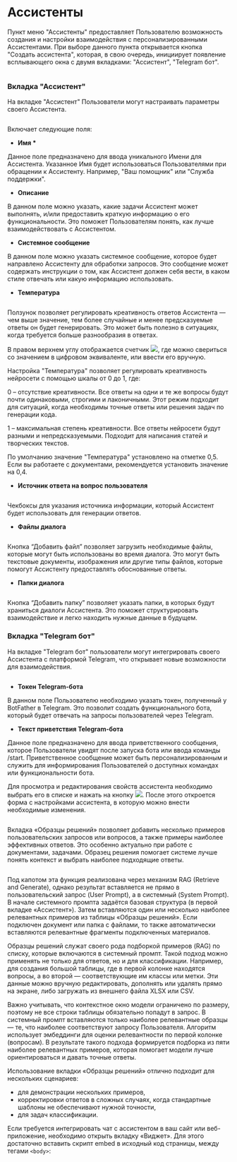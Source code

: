 # Ассистенты

Пункт меню "Ассистенты" предоставляет Пользователю возможность создания и настройки взаимодействия с персонализированными Ассистентами. При выборе данного пункта открывается кнопка "Создать ассистента", которая, в свою очередь, инициирует появление всплывающего окна с двумя вкладками: "Ассистент", "Telegram бот".&#x20;

<figure><img src="https://lh7-rt.googleusercontent.com/docsz/AD_4nXciqwRhBhvSD6A7QP7hiVVw_WPXHZUSP2Ywe8vW2NFAvSwIRfPL5eDvSat7ahnRpv6L6Tb3cSpuXXT1N_veOsDYvxzARCgBBsJjxGsYi_FflzY_-SKL6e03NLC7O5QZWqWRHHlGeg?key=Hb7G-FPmer7p6HUzSC3wN-LH" alt=""><figcaption></figcaption></figure>

### Вкладка "Ассистент"

На вкладке "Ассистент" Пользователи могут настраивать параметры своего Ассистента.&#x20;

<figure><img src="../../.gitbook/assets/2025-09-19_02-06-21.png" alt=""><figcaption></figcaption></figure>

Включает следующие поля:

* **Имя \***

Данное поле предназначено для ввода уникального Имени для Ассистента. Указанное Имя будет использоваться Пользователями при обращении к Ассистенту. Например, "Ваш помощник" или "Служба поддержки".

* **Описание**

В данном поле можно указать, какие задачи Ассистент может выполнять, и/или предоставить краткую информацию о его функциональности. Это поможет Пользователям понять, как лучше взаимодействовать с Ассистентом.

* **Системное сообщение**

В данном поле можно указать системное сообщение, которое будет направлено Ассистенту для обработки запросов. Это сообщение может содержать инструкции о том, как Ассистент должен себя вести, в каком стиле отвечать или какую информацию использовать.

* **Температура**

<figure><img src="https://lh7-rt.googleusercontent.com/docsz/AD_4nXfydcXUlu1HPpYiwBG6c_BWoL4XvoG697a7-vNugFu9_gFesLe0Tn5Pua3P60XtDl7gy4f492__4oXaEbMNhSsDCbaSaOvAgR8MsyiNp5HHMKdtU_jKOpD6DwuN05FacLTke8iNBg?key=Hb7G-FPmer7p6HUzSC3wN-LH" alt=""><figcaption></figcaption></figure>

Ползунок позволяет регулировать креативность ответов Ассистента — чем выше значение, тем более случайные и менее предсказуемые ответы он будет генерировать. Это может быть полезно в ситуациях, когда требуется больше разнообразия в ответах.

В правом верхнем углу отображается счетчик ![](https://lh7-rt.googleusercontent.com/docsz/AD_4nXfpRHIViTvRI-DTxqtkV8LGQU23Y5-gcF4WyxbUqg_TjlP9B77ReMK_SUTXjhp87xd2I43kHlcdf7iyleZorqzd8d3m8zQmH4nCA_zCC0WIZLAknFSq5PerIhwkXL0tezgmx92X?key=Hb7G-FPmer7p6HUzSC3wN-LH), где можно свериться со значением в цифровом эквиваленте, или ввести его вручную.

Настройка "Температура" позволяет регулировать креативность нейросети с помощью шкалы от 0 до 1, где:

0 – отсутствие креативности. Все ответы на одни и те же вопросы будут почти одинаковыми, строгими и лаконичными. Этот режим подходит для ситуаций, когда необходимы точные ответы или решения задач по генерации кода.

1 – максимальная степень креативности. Все ответы нейросети будут разными и непредсказуемыми. Подходит для написания статей и творческих текстов.

По умолчанию значение "Температура" установлено на отметке 0,5. Если вы работаете с документами, рекомендуется установить значение на 0,4.

* **Источник ответа на вопрос пользователя**

<figure><img src="https://lh7-rt.googleusercontent.com/docsz/AD_4nXcKyxAkOTfkb9LNKlL9zDpbgzzB1FzmKCRK2oL9a-J2w4Nh17QV5N7z5fhilMyeDSZ5gDtIN8YlzM7wTA5HQgNTsgRLPTgu1ur3_5kHp-jCgnkQaOiy9PzyJyon553iKbPsDdssHg?key=Hb7G-FPmer7p6HUzSC3wN-LH" alt=""><figcaption></figcaption></figure>

Чекбоксы для указания источника информации, который Ассистент будет использовать для генерации ответов.

* **Файлы диалога**

<figure><img src="https://lh7-rt.googleusercontent.com/docsz/AD_4nXfu7LiHtPgOp38wMY5a6w6DZJpeB3tE4cuIRhiBtFBzkdVbktMLnq7J0UmwunBl8qUbpf18qzYRJ7-cnQaRpszHoNPw0_qARbV1ssaiiePs9agf57R4cZK4CpVcFIpD8670TRXMtw?key=Hb7G-FPmer7p6HUzSC3wN-LH" alt=""><figcaption></figcaption></figure>

Кнопка “Добавить файл” позволяет загрузить необходимые файлы, которые могут быть использованы во время диалога. Это могут быть текстовые документы, изображения или другие типы файлов, которые помогут Ассистенту предоставлять обоснованные ответы.

* **Папки диалога**

<figure><img src="https://lh7-rt.googleusercontent.com/docsz/AD_4nXdpb0FjVA8685gr5AXAWvz3_i-Z-sNGoYvOnF3vpMcaq4jh7MD6itOu-6xDoBbXUJAb8WG7NlJePWOsyGWT0JGtLDN4D1e6MhO304EHvGxRSj5RUVdtdDKpm68XpJU0284YY51IlA?key=Hb7G-FPmer7p6HUzSC3wN-LH" alt=""><figcaption></figcaption></figure>

Кнопка “Добавить папку” позволяет указать папки, в которых будут храниться диалоги Ассистента. Это поможет структурировать взаимодействие и легко находить нужные данные в будущем.

### Вкладка "Telegram бот"

На вкладке "Telegram бот" пользователи могут интегрировать своего Ассистента с платформой Telegram, что открывает новые возможности для взаимодействия.

<figure><img src="../../.gitbook/assets/изображение (1) (1) (1).png" alt=""><figcaption></figcaption></figure>

* **Токен Telegram-бота**

В данном поле Пользователю необходимо указать токен, полученный у BotFather в Telegram. Это позволит создать функционального бота, который будет отвечать на запросы пользователей через Telegram.

* **Текст приветствия Telegram-бота**

Данное поле предназначено для ввода приветственного сообщения, которое Пользователи увидят после запуска бота или ввода команды /start. Приветственное сообщение может быть персонализированным и служить для информирования Пользователей о доступных командах или функциональности бота.

Для просмотра и редактирования свойств ассистента необходимо выбрать его в списке и нажать на кнопку ![](<../../.gitbook/assets/изображение (303).png>). После этого откроется форма с настройками ассистента, в которую можно внести необходимые изменения.

<figure><img src="../../.gitbook/assets/2025-09-19_02-07-21.png" alt=""><figcaption></figcaption></figure>

Вкладка «Образцы решений» позволяет добавить несколько примеров пользовательских запросов или вопросов, а также примеры наиболее эффективных ответов. Это особенно актуально при работе с документами, задачами. Образец решения помогает системе лучше понять контекст и выбрать наиболее подходящие ответы.

<figure><img src="../../.gitbook/assets/изображение (323).png" alt=""><figcaption></figcaption></figure>

Под капотом эта функция реализована через механизм RAG (Retrieve and Generate), однако результат вставляется не прямо в пользовательский запрос (User Prompt), а в системный (System Prompt). В начале системного промпта задаётся базовая структура (в первой вкладке «Ассистент»). Затем вставляются один или несколько наиболее релевантных примеров из таблицы «Образцы решений». Если подключен документ или папка с файлами, то также автоматически вставляются релевантные фрагменты подключенных материалов.

Образцы решений служат своего рода подборкой примеров (RAG) по списку, которые включаются в системный промпт. Такой подход можно применять не только для ответов, но и для классификации. Например, для создания большой таблицы, где в первой колонке находятся вопросы, а во второй — соответствующие им классы или метки. Эти данные можно вручную редактировать, дополнять или удалять прямо на экране, либо загружать из внешнего файла XLSX или CSV.

Важно учитывать, что контекстное окно модели ограничено по размеру, поэтому не все строки таблицы обязательно попадут в запрос. В системный промпт вставляются только наиболее релевантные образцы — те, что наиболее соответствуют запросу Пользователя. Алгоритм использует эмбеддинги для оценки релевантности по первой колонке (вопросам). В результате такого подхода формируется подборка из пяти наиболее релевантных примеров, которая помогает модели лучше ориентироваться и давать точные ответы.

Использование вкладки «Образцы решений» отлично подходит для нескольких сценариев:&#x20;

* для демонстрации нескольких примеров,&#x20;
* корректировки ответов в сложных случаях, когда стандартные шаблоны не обеспечивают нужной точности,&#x20;
* для задач классификации.

Если требуется интегрировать чат с ассистентом в ваш сайт или веб-приложение, необходимо открыть вкладку «Виджет». Для этого достаточно вставить скрипт embed в исходный код страницы, между тегами `<body>`:

<figure><img src="../../.gitbook/assets/изображение (324).png" alt=""><figcaption></figcaption></figure>
